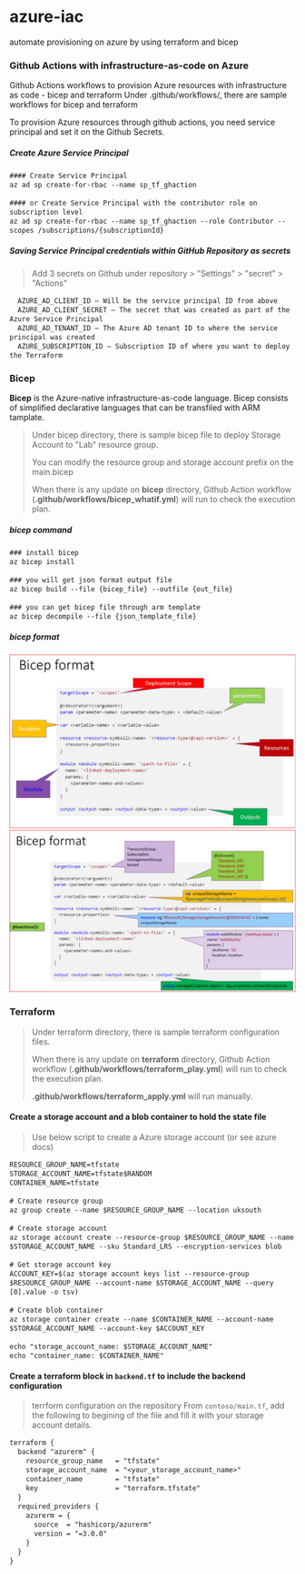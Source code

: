 # azure-iac
automate provisioning on azure by using terraform and bicep


### Github Actions with infrastructure-as-code on Azure

Github Actions workflows to provision Azure resources with infrastructure as code - bicep and terraform
Under .github/workflows/, there are sample workflows for bicep and terraform

To provision Azure resources through github actions, you need service principal and set it on the Github Secrets. 

##### Create Azure Service Principal
```
#### Create Service Principal 
az ad sp create-for-rbac --name sp_tf_ghaction 

#### or Create Service Principal with the contributor role on subscription level
az ad sp create-for-rbac --name sp_tf_ghaction --role Contributor --scopes /subscriptions/{subscriptionId}
```

##### Saving Service Principal credentials within GitHub Repository as secrets
>  Add 3 secrets on Github under repository > "Settings" > "secret" > "Actions"
```
  AZURE_AD_CLIENT_ID – Will be the service principal ID from above
  AZURE_AD_CLIENT_SECRET – The secret that was created as part of the Azure Service Principal
  AZURE_AD_TENANT_ID – The Azure AD tenant ID to where the service principal was created
  AZURE_SUBSCRIPTION_ID – Subscription ID of where you want to deploy the Terraform
```

### Bicep
**Bicep** is the Azure-native infrastructure-as-code language. 
Bicep consists of simplified declarative languages that can be transfiled with ARM tamplate. 

> Under bicep directory, there is sample bicep file to deploy Storage Account to "Lab" resource group. 
> 
> You can modify the resource group and storage account prefix on the main.bicep
> 
> When there is any update on **bicep** directory, Github Action workflow (**.github/workflows/bicep_whatif.yml**) will run to check the execution plan. 

##### bicep command
```
### install bicep
az bicep install 

### you will get json format output file
az bicep build --file {bicep_file} --outfile {out_file} 

### you can get bicep file through arm template
az bicep decompile --file {json_template_file} 
```

##### bicep format 
![bicep format](images/bicepformat.jpg)
![bicep sample](images/bicepsample.jpg)

### Terraform 
> Under terraform directory, there is sample terraform configuration files. 
> 
> When there is any update on **terraform** directory, Github Action workflow (**.github/workflows/terraform_play.yml**) will run to check the execution plan. 
> 
> **.github/workflows/terraform_apply.yml** will run manually.

#### Create a storage account and a blob container to hold the state file
> Use below script to create a Azure storage account (or see azure docs)

```
RESOURCE_GROUP_NAME=tfstate
STORAGE_ACCOUNT_NAME=tfstate$RANDOM
CONTAINER_NAME=tfstate

# Create resource group
az group create --name $RESOURCE_GROUP_NAME --location uksouth

# Create storage account
az storage account create --resource-group $RESOURCE_GROUP_NAME --name $STORAGE_ACCOUNT_NAME --sku Standard_LRS --encryption-services blob

# Get storage account key
ACCOUNT_KEY=$(az storage account keys list --resource-group $RESOURCE_GROUP_NAME --account-name $STORAGE_ACCOUNT_NAME --query [0].value -o tsv)

# Create blob container
az storage container create --name $CONTAINER_NAME --account-name $STORAGE_ACCOUNT_NAME --account-key $ACCOUNT_KEY

echo "storage_account_name: $STORAGE_ACCOUNT_NAME"
echo "container_name: $CONTAINER_NAME"
```

#### Create a terraform block in `backend.tf` to include the backend configuration 
> terrform configuration on the repository
> From `contoso/main.tf`, add the following to begining of the file and fill it with your storage account details.

```
terraform {
  backend "azurerm" {
    resource_group_name   = "tfstate"
    storage_account_name  = "<your_storage_account_name>"
    container_name        = "tfstate"
    key                   = "terraform.tfstate"
  }
  required_providers {
    azurerm = {
      source  = "hashicorp/azurerm"
      version = "=3.0.0"
    }
  }
}
```

